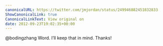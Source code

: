 ```yaml
---
canonicalURL: https://twitter.com/jmjordan/status/249946882451832833
ShowCanonicalLink: true
CanonicalLinkText: View original on
date: 2012-09-23T19:02:35+00:00
---
```

@bodingzhang Word. I’ll keep that in mind. Thanks!
